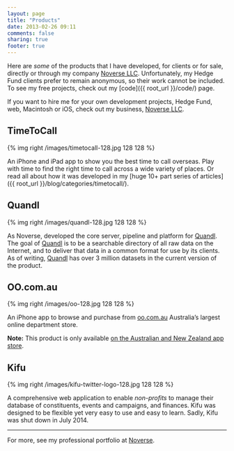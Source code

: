 ```yaml
---
layout: page
title: "Products"
date: 2013-02-26 09:11
comments: false
sharing: true
footer: true
---
```


Here are *some* of the products that I have developed, for clients or for sale, directly or through my company [Noverse LLC](http://www.noverse.com). <span class="light">Unfortunately, my Hedge Fund clients prefer to remain anonymous, so their work cannot be included.</span> To see my free projects, check out my [code]({{ root_url }}/code/) page.

If you want to hire me for your own development projects, Hedge Fund, web, Macintosh or iOS, check out my business, [Noverse LLC](http://www.noverse.com).


## TimeToCall

{% img right /images/timetocall-128.jpg 128 128 %}

An iPhone and iPad app to show you the best time to call overseas. Play with time to find the right time to call across a wide variety of places. Or read all about how it was developed in my [huge 10+ part series of articles]({{ root_url }}/blog/categories/timetocall/).

<!-- For more, see the [TimeToCall]({{ root_url }}/timetocall/) page. -->

## Quandl

{% img right /images/quandl-128.jpg 128 128 %}

As Noverse, developed the core server, pipeline and platform for [Quandl](http://www.quandl.com/). The goal of [Quandl](http://www.quandl.com/) is to be a searchable directory of all raw data on the Internet, and to deliver that data in a common format for use by its clients. As of writing, [Quandl](http://www.quandl.com/) has over 3 million datasets in the current version of the product.

## OO.com.au

{% img right /images/oo-128.jpg 128 128 %}

An iPhone app to browse and purchase from [oo.com.au](http://oo.com.au) Australia’s largest online department store.

**Note:** This product is only available [on the Australian and New Zealand app store](http://itunes.apple.com/au/app/oo-com-au/id422693241?mt=8&ls=1).

## Kifu

{% img right /images/kifu-twitter-logo-128.jpg 128 128 %}

A comprehensive web application to enable *non-profits* to manage their database of constituents, events and campaigns, and finances. Kifu was designed to be flexible yet very easy to use and easy to learn. Sadly, Kifu was shut down in July 2014.

---

For more, see my professional portfolio at [Noverse](http://www.noverse.com/portfolio/).
